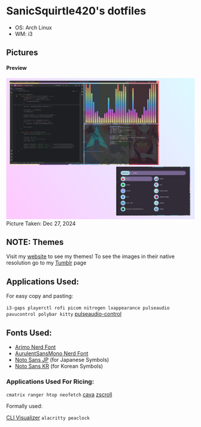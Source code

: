 # SanicSquirtle420's dotfiles
- OS: Arch Linux         
- WM: i3

## Pictures
#### Preview
![i3 image](https://raw.githubusercontent.com/sanicsquirtle420/dotfiles/refs/heads/main/pictures/2024-12-27main.png)
Picture Taken: Dec 27, 2024

## NOTE: Themes
Visit my [website](https://sanicsquirtle420.github.io/#/dotfiles) to see my themes! To see the images in their native resolution go to my [Tumblr](https://tumblr.com/blog/sanicsquirtle428) page

## Applications Used:
For easy copy and pasting:

`i3-gaps playerctl rofi picom nitrogen lxappearance pulseaudio pavucontrol polybar kitty`
[pulseaudio-control](https://aur.archlinux.org/packages/pulseaudio-control)

## Fonts Used:
- [Arimo Nerd Font](https://github.com/ryanoasis/nerd-fonts/releases/download/v3.2.1/Arimo.zip)
- [AurulentSansMono Nerd Font](https://github.com/ryanoasis/nerd-fonts/releases/download/v3.2.1/AurulentSansMono.zip)
- [Noto Sans JP](https://fonts.google.com/noto/specimen/Noto+Sans+JP) (for Japanese Symbols)
- [Noto Sans KR](https://fonts.google.com/noto/specimen/Noto+Sans+KR) (for Korean Symbols)

### Applications Used For Ricing:
`cmatrix ranger htop neofetch` [cava](https://github.com/karlstav/cava) [zscroll](https://github.com/noctuid/zscroll)

Formally used: 

[CLI Visualizer](https://github.com/dpayne/cli-visualizer) `alacritty peaclock`
